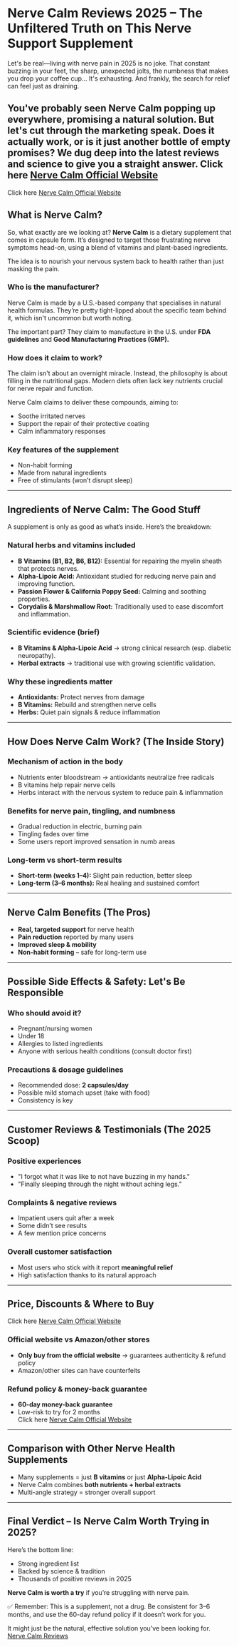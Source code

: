 # Nerve Calm Reviews 2025 – The Unfiltered Truth on This Nerve Support Supplement

Let's be real—living with nerve pain in 2025 is no joke. That constant buzzing in your feet, the sharp, unexpected jolts, the numbness that makes you drop your coffee cup... It's exhausting. And frankly, the search for relief can feel just as draining.  

You've probably seen Nerve Calm popping up everywhere, promising a natural solution. But let's cut through the marketing speak. **Does it actually work, or is it just another bottle of empty promises?** We dug deep into the latest reviews and science to give you a straight answer.
Click here [Nerve Calm Official Website](https://getnervecalm.com/dtc/?aff_id=214419)
---
Click here [Nerve Calm Official Website](https://getnervecalm.com/dtc/?aff_id=214419)
## What is Nerve Calm?

So, what exactly are we looking at? **Nerve Calm** is a dietary supplement that comes in capsule form. It’s designed to target those frustrating nerve symptoms head-on, using a blend of vitamins and plant-based ingredients.  

The idea is to nourish your nervous system back to health rather than just masking the pain.

### Who is the manufacturer?  
Nerve Calm is made by a U.S.-based company that specialises in natural health formulas. They’re pretty tight-lipped about the specific team behind it, which isn't uncommon but worth noting.  

The important part? They claim to manufacture in the U.S. under **FDA guidelines** and **Good Manufacturing Practices (GMP).**

### How does it claim to work?  
The claim isn't about an overnight miracle. Instead, the philosophy is about filling in the nutritional gaps. Modern diets often lack key nutrients crucial for nerve repair and function.  

Nerve Calm claims to deliver these compounds, aiming to:  
- Soothe irritated nerves  
- Support the repair of their protective coating  
- Calm inflammatory responses  

### Key features of the supplement  
- Non-habit forming  
- Made from natural ingredients  
- Free of stimulants (won’t disrupt sleep)  

---

## Ingredients of Nerve Calm: The Good Stuff  

A supplement is only as good as what’s inside. Here’s the breakdown:

### Natural herbs and vitamins included  
- **B Vitamins (B1, B2, B6, B12):** Essential for repairing the myelin sheath that protects nerves.  
- **Alpha-Lipoic Acid:** Antioxidant studied for reducing nerve pain and improving function.  
- **Passion Flower & California Poppy Seed:** Calming and soothing properties.  
- **Corydalis & Marshmallow Root:** Traditionally used to ease discomfort and inflammation.  

### Scientific evidence (brief)  
- **B Vitamins & Alpha-Lipoic Acid** → strong clinical research (esp. diabetic neuropathy).  
- **Herbal extracts** → traditional use with growing scientific validation.  

### Why these ingredients matter  
- **Antioxidants:** Protect nerves from damage  
- **B Vitamins:** Rebuild and strengthen nerve cells  
- **Herbs:** Quiet pain signals & reduce inflammation  

---

## How Does Nerve Calm Work? (The Inside Story)

### Mechanism of action in the body  
- Nutrients enter bloodstream → antioxidants neutralize free radicals  
- B vitamins help repair nerve cells  
- Herbs interact with the nervous system to reduce pain & inflammation  

### Benefits for nerve pain, tingling, and numbness  
- Gradual reduction in electric, burning pain  
- Tingling fades over time  
- Some users report improved sensation in numb areas  

### Long-term vs short-term results  
- **Short-term (weeks 1–4):** Slight pain reduction, better sleep  
- **Long-term (3–6 months):** Real healing and sustained comfort  

---

## Nerve Calm Benefits (The Pros)  

- **Real, targeted support** for nerve health  
- **Pain reduction** reported by many users  
- **Improved sleep & mobility**  
- **Non-habit forming** – safe for long-term use  

---

## Possible Side Effects & Safety: Let's Be Responsible  

### Who should avoid it?  
- Pregnant/nursing women  
- Under 18  
- Allergies to listed ingredients  
- Anyone with serious health conditions (consult doctor first)  

### Precautions & dosage guidelines  
- Recommended dose: **2 capsules/day**  
- Possible mild stomach upset (take with food)  
- Consistency is key  

---

## Customer Reviews & Testimonials (The 2025 Scoop)  

### Positive experiences  
- "I forgot what it was like to not have buzzing in my hands."  
- "Finally sleeping through the night without aching legs."  

### Complaints & negative reviews  
- Impatient users quit after a week  
- Some didn’t see results  
- A few mention price concerns  

### Overall customer satisfaction  
- Most users who stick with it report **meaningful relief**  
- High satisfaction thanks to its natural approach  

---

## Price, Discounts & Where to Buy  
Click here [Nerve Calm Official Website](https://getnervecalm.com/dtc/?aff_id=214419)
### Official website vs Amazon/other stores  
- **Only buy from the official website** → guarantees authenticity & refund policy  
- Amazon/other sites can have counterfeits  

### Refund policy & money-back guarantee  
- **60-day money-back guarantee**  
- Low-risk to try for 2 months  
Click here [Nerve Calm Official Website](https://getnervecalm.com/dtc/?aff_id=214419)
---

## Comparison with Other Nerve Health Supplements  

- Many supplements = just **B vitamins** or just **Alpha-Lipoic Acid**  
- Nerve Calm combines **both nutrients + herbal extracts**  
- Multi-angle strategy = stronger overall support  

---

## Final Verdict – Is Nerve Calm Worth Trying in 2025?  

Here’s the bottom line:  
- Strong ingredient list  
- Backed by science & tradition  
- Thousands of positive reviews in 2025  

**Nerve Calm is worth a try** if you’re struggling with nerve pain.  

✅ Remember: This is a supplement, not a drug. Be consistent for 3–6 months, and use the 60-day refund policy if it doesn’t work for you.  

It might just be the natural, effective solution you’ve been looking for.  
[Nerve Calm Reviews](https://nerve-calm-reviews-2025.s3.us-west-1.amazonaws.com/nerve-calm-reviews.pdf)
